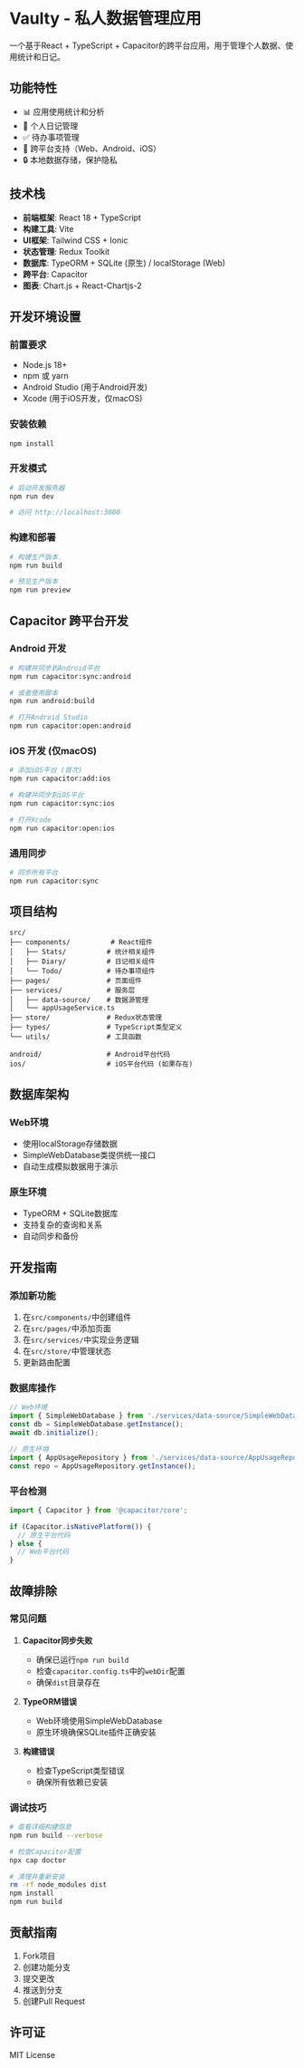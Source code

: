 # Vaulty - 私人数据管理应用

一个基于React + TypeScript + Capacitor的跨平台应用，用于管理个人数据、使用统计和日记。

## 功能特性

- 📊 应用使用统计和分析
- 📝 个人日记管理
- ✅ 待办事项管理
- 📱 跨平台支持（Web、Android、iOS）
- 🔒 本地数据存储，保护隐私

## 技术栈

- **前端框架**: React 18 + TypeScript
- **构建工具**: Vite
- **UI框架**: Tailwind CSS + Ionic
- **状态管理**: Redux Toolkit
- **数据库**: TypeORM + SQLite (原生) / localStorage (Web)
- **跨平台**: Capacitor
- **图表**: Chart.js + React-Chartjs-2

## 开发环境设置

### 前置要求

- Node.js 18+
- npm 或 yarn
- Android Studio (用于Android开发)
- Xcode (用于iOS开发，仅macOS)

### 安装依赖

```bash
npm install
```

### 开发模式

```bash
# 启动开发服务器
npm run dev

# 访问 http://localhost:3000
```

### 构建和部署

```bash
# 构建生产版本
npm run build

# 预览生产版本
npm run preview
```

## Capacitor 跨平台开发

### Android 开发

```bash
# 构建并同步到Android平台
npm run capacitor:sync:android

# 或者使用脚本
npm run android:build

# 打开Android Studio
npm run capacitor:open:android
```

### iOS 开发 (仅macOS)

```bash
# 添加iOS平台 (首次)
npm run capacitor:add:ios

# 构建并同步到iOS平台
npm run capacitor:sync:ios

# 打开Xcode
npm run capacitor:open:ios
```

### 通用同步

```bash
# 同步所有平台
npm run capacitor:sync
```

## 项目结构

```
src/
├── components/          # React组件
│   ├── Stats/          # 统计相关组件
│   ├── Diary/          # 日记相关组件
│   └── Todo/           # 待办事项组件
├── pages/              # 页面组件
├── services/           # 服务层
│   ├── data-source/    # 数据源管理
│   └── appUsageService.ts
├── store/              # Redux状态管理
├── types/              # TypeScript类型定义
└── utils/              # 工具函数

android/                # Android平台代码
ios/                    # iOS平台代码 (如果存在)
```

## 数据库架构

### Web环境
- 使用localStorage存储数据
- SimpleWebDatabase类提供统一接口
- 自动生成模拟数据用于演示

### 原生环境
- TypeORM + SQLite数据库
- 支持复杂的查询和关系
- 自动同步和备份

## 开发指南

### 添加新功能

1. 在`src/components/`中创建组件
2. 在`src/pages/`中添加页面
3. 在`src/services/`中实现业务逻辑
4. 在`src/store/`中管理状态
5. 更新路由配置

### 数据库操作

```typescript
// Web环境
import { SimpleWebDatabase } from './services/data-source/SimpleWebDatabase';
const db = SimpleWebDatabase.getInstance();
await db.initialize();

// 原生环境
import { AppUsageRepository } from './services/data-source/AppUsageRepository';
const repo = AppUsageRepository.getInstance();
```

### 平台检测

```typescript
import { Capacitor } from '@capacitor/core';

if (Capacitor.isNativePlatform()) {
  // 原生平台代码
} else {
  // Web平台代码
}
```

## 故障排除

### 常见问题

1. **Capacitor同步失败**
   - 确保已运行`npm run build`
   - 检查`capacitor.config.ts`中的`webDir`配置
   - 确保`dist`目录存在

2. **TypeORM错误**
   - Web环境使用SimpleWebDatabase
   - 原生环境确保SQLite插件正确安装

3. **构建错误**
   - 检查TypeScript类型错误
   - 确保所有依赖已安装

### 调试技巧

```bash
# 查看详细构建信息
npm run build --verbose

# 检查Capacitor配置
npx cap doctor

# 清理并重新安装
rm -rf node_modules dist
npm install
npm run build
```

## 贡献指南

1. Fork项目
2. 创建功能分支
3. 提交更改
4. 推送到分支
5. 创建Pull Request

## 许可证

MIT License 